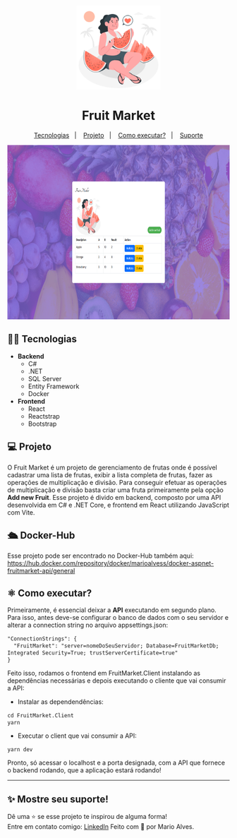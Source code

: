<p align="center">
<img src="./src/FruitMarket.Client/src/assets/WatermelonAmico.svg" width="190px"/>
</p>
<h1 align="center"> Fruit Market </h1>
<p align="center">
  <a href="#-tecnologias">Tecnologias</a>&nbsp;&nbsp;&nbsp;|&nbsp;&nbsp;&nbsp;
  <a href="#-projeto">Projeto</a>&nbsp;&nbsp;&nbsp;|&nbsp;&nbsp;&nbsp;
  <a href="#%EF%B8%8F-como-executar">Como executar?</a>&nbsp;&nbsp;&nbsp;|&nbsp;&nbsp;&nbsp;
  <a href="#-mostre-seu-suporte">Suporte</a>
</p>

<p align="center">
    <img src="./src/FruitMarket.Client/src/assets/fruit-market-home.png" alt="demo" height="395">
</p>

## 🧑‍💻 Tecnologias
* **Backend**
  * C#
  * .NET
  * SQL Server
  * Entity Framework 
  * Docker
* **Frontend**
  * React
  * Reactstrap
  * Bootstrap

## 💻 Projeto
O Fruit Market é um projeto de gerenciamento de frutas onde é possível cadastrar uma lista de frutas, 
exibir a lista completa de frutas, fazer as operações de multiplicação e divisão. 
Para conseguir efetuar as operações de multiplicação e divisão basta criar uma fruta primeiramente pela opção **Add new Fruit**.
Esse projeto é divido em backend, composto por uma API desenvolvida em C# e .NET Core, e frontend em React utilizando JavaScript com Vite.

## 🛳️ Docker-Hub
Esse projeto pode ser encontrado no Docker-Hub também aqui: https://hub.docker.com/repository/docker/marioalvess/docker-aspnet-fruitmarket-api/general

## ⚛️ Como executar?
Primeiramente, é essencial deixar a **API** executando em segundo plano. Para isso, antes deve-se configurar o banco de dados com o seu servidor 
e alterar a connection string no arquivo appsettings.json:
```
"ConnectionStrings": {
  "FruitMarket": "server=nomeDoSeuServidor; Database=FruitMarketDb; Integrated Security=True; trustServerCertificate=true"
}
```
Feito isso, rodamos o frontend em FruitMarket.Client instalando as dependências necessárias e depois executando o cliente que vai consumir a API:

- Instalar as dependendências:
```
cd FruitMarket.Client
yarn
```

- Executar o client que vai consumir a API:
```
yarn dev
```
Pronto, só acessar o localhost e a porta designada, com a API que fornece o backend rodando, que a aplicação estará rodando!

<hr />

## ✨ Mostre seu suporte!
Dê uma ⭐️ se esse projeto te inspirou de alguma forma!<br />
Entre em contato comigo: <a href="https://www.linkedin.com/in/marioalvesneto/">LinkedIn</a>
Feito com 💜 por Mario Alves.

